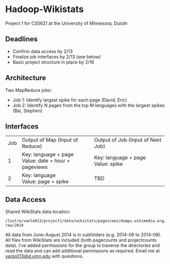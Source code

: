 # Hadoop-Wikistats
Project 1 for CS5621 at the University of Minnesota, Duluth

## Deadlines
* Confirm data access by 2/13
* Finalize job interfaces by 2/13 (see below)
* Basic project structure in place by 2/16

## Architecture
Two MapReduce jobs:
* Job 1: Identify largest spike for each page (David, Eric)
* Job 2: Identify N pages from the top M languages with the largest spikes (Bai, Stephen)

## Interfaces

<table>
<tr><td>Job</td><td>Output of Map (Input of Reduce)</td><td>Output of Job (Input of Next Job)</td></tr>
<tr><td>1</td><td>Key: language + page<br/>Value: date + hour + pageviews</td><td>Key: language + page<br/>Value: spike</td></tr>
<tr><td>2</td><td>Key: language<br/>Value: page + spike</td><td>TBD</td></tr>
</table>

## Data Access
Shared WikiStats data location:

    /lustre/vanlo013/project1/data/wikistats/pageviews/dumps.wikimedia.org/other/pagecounts-raw/2014

All data from June-August 2014 is in subfolders (e.g. 2014-06 to 2014-08). All files from WikiStats are included (both pagecounts and projectcounts data). I've added permissions for the group to traverse the directories and read the data and can add additional permissions as required. Email me at <vanlo013@d.umn.edu> with questions.
